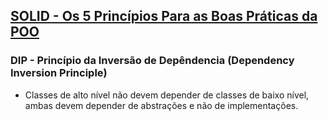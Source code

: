## [SOLID - Os 5 Princípios Para as Boas Práticas da POO](https://www.udemy.com/course/solid-os-5-principios-para-as-boas-praticas-da-poo)
### DIP - Princípio da Inversão de Depêndencia (Dependency Inversion Principle)
- Classes de alto nível não devem depender de classes de baixo nível, ambas devem depender de abstrações e não de implementações.
